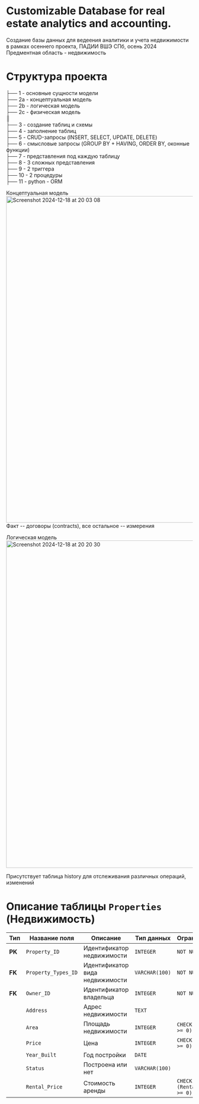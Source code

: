 # Customizable Database for real estate analytics and accounting. 

Создание базы данных для ведеения аналитики и учета недвижимости в рамках осеннего проекта, ПАДИИ ВШЭ СПб, осень 2024  
Предментная область - недвижимость  
# Структура проекта  
├── 1 - основные сущности модели   
├── 2a - концептуальная модель  
├── 2b - логическая модель  
├── 2c - физическая модель  
║  
├── 3 - создание таблиц и схемы   
├── 4 - заполнение таблиц   
├── 5 - CRUD-запросы (INSERT, SELECT, UPDATE, DELETE)   
├── 6 - смысловые запросы (GROUP BY + HAVING, ORDER BY, оконные функции)   
├── 7 - представления под каждую таблицу   
├── 8 - 3 сложных представления   
├── 9 - 2 триггера   
├── 10 - 2 процедуры   
├── 11 - python - ORM   

Концептуальная модель
<img width="880" alt="Screenshot 2024-12-18 at 20 03 08" src="https://github.com/user-attachments/assets/57a3e575-360c-4b7f-b192-b2ffbc8d57f6" />  
Факт -- договоры (contracts), все остальное -- измерения

Логическая модель  
<img width="882" alt="Screenshot 2024-12-18 at 20 20 30" src="https://github.com/user-attachments/assets/8c294af6-864b-4c2b-8e01-c07b19fe79f5" />  

Присутствует таблица history для отслеживания различных операций, изменений

# Описание таблицы `Properties` (Недвижимость)

| Тип    | Название поля           | Описание                       | Тип данных       | Ограничения                        |
|--------|-------------------------|--------------------------------|------------------|------------------------------------|
| **PK** | `Property_ID`           | Идентификатор недвижимости     | `INTEGER`        | `NOT NULL`                        |
| **FK** | `Property_Types_ID`     | Идентификатор вида недвижимости | `VARCHAR(100)`   | `NOT NULL`                        |
| **FK** | `Owner_ID`              | Идентификатор владельца        | `INTEGER`        | `NOT NULL`                        |
|        | `Address`               | Адрес недвижимости             | `TEXT`           |                                    |
|        | `Area`                  | Площадь недвижимости           | `INTEGER`        | `CHECK (Area >= 0)`               |
|        | `Price`                 | Цена                           | `INTEGER`        | `CHECK (Price >= 0)`              |
|        | `Year_Built`            | Год постройки                  | `DATE`           |                                    |
|        | `Status`                | Построена или нет              | `VARCHAR(100)`   |                                    |
|        | `Rental_Price`          | Стоимость аренды               | `INTEGER`        | `CHECK (Rental_Price >= 0)`       |
